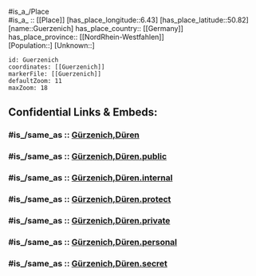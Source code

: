 ﻿---
confidential: public
isDeleted: false
location:
- 50.82
- 6.43
mapmarker: city
mapzoom:
- 7
- 12
SpocWebEntityId: 30664
tags:
- geo/City
type: City
---

#is_a_/Place  
#is_a_ :: [[Place]] 
[has_place_longitude::6.43] 
[has_place_latitude::50.82] 
[name::Guerzenich] 
has_place_country:: [[Germany]]  
has_place_province:: [[NordRhein-Westfahlen]]  
[Population::] 
[Unknown::] 


```leaflet
id: Guerzenich
coordinates: [[Guerzenich]] 
markerFile: [[Guerzenich]] 
defaultZoom: 11 
maxZoom: 18
```


## Confidential Links & Embeds: 

### #is_/same_as :: [Gürzenich,Düren](/_Standards/Earth/Continent/Europe/Europe~Central/Germany/Germany~West/Nordrhein-Westfalen/counties~NW/Düren/cities~Düren/Düren-city/Gürzenich,Düren.md) 

### #is_/same_as :: [Gürzenich,Düren.public](/_public/Earth/Continent/Europe/Europe~Central/Germany/Germany~West/Nordrhein-Westfalen/counties~NW/Düren/cities~Düren/Düren-city/Gürzenich,Düren.public.md) 

### #is_/same_as :: [Gürzenich,Düren.internal](/_internal/Earth/Continent/Europe/Europe~Central/Germany/Germany~West/Nordrhein-Westfalen/counties~NW/Düren/cities~Düren/Düren-city/Gürzenich,Düren.internal.md) 

### #is_/same_as :: [Gürzenich,Düren.protect](/_protect/Earth/Continent/Europe/Europe~Central/Germany/Germany~West/Nordrhein-Westfalen/counties~NW/Düren/cities~Düren/Düren-city/Gürzenich,Düren.protect.md) 

### #is_/same_as :: [Gürzenich,Düren.private](/_private/Earth/Continent/Europe/Europe~Central/Germany/Germany~West/Nordrhein-Westfalen/counties~NW/Düren/cities~Düren/Düren-city/Gürzenich,Düren.private.md) 

### #is_/same_as :: [Gürzenich,Düren.personal](/_personal/Earth/Continent/Europe/Europe~Central/Germany/Germany~West/Nordrhein-Westfalen/counties~NW/Düren/cities~Düren/Düren-city/Gürzenich,Düren.personal.md) 

### #is_/same_as :: [Gürzenich,Düren.secret](/_secret/Earth/Continent/Europe/Europe~Central/Germany/Germany~West/Nordrhein-Westfalen/counties~NW/Düren/cities~Düren/Düren-city/Gürzenich,Düren.secret.md)

